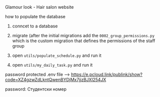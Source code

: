 Glamour look - Hair salon website

how to populate the database

1) conncet to a database

2) migrate (after the initial migrations add the `0002_group_permissions.py` which is the custom migration that defines the permissions of the staff group

3) open `utils/populate_schedule.py` and run it 

4) open `utils/my_daily_task.py` and run it

password protected .env file  --> https://e.pcloud.link/publink/show?code=XZ4gzwZdLkntQwenBYDjMx7jjzBJXl254JX

password: Студентски номер
